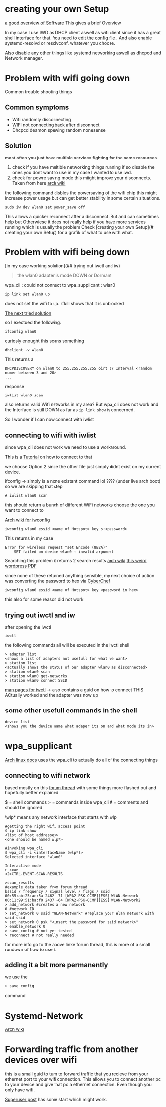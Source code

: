# creating your own Setup

[a good overview of Software](https://wiki.archlinux.org/title/Network_configuration#Network_managers)
This gives a brief Overview

In my case I use IWD as DHCP client aswell as wifi client since it has a great shell interface for that. You need to [edit the config file ](https://wiki.archlinux.org/title/Iwd#Enable_built-in_network_configuration ). And also enable systemd-resolvd or resolvconf. whatever you choose. 


Also disable any other things like systemd networking aswell as dhcpcd and Network manager. 
# Problem with wifi going down 

Common trouble shooting things 
## Common symptoms

- Wifi randomly disconnecting 
- WIFI not connecting back after disconnect
- Dhcpcd deamon spewing random nonesense

## Solution
most often you just have multible services fighting for the same resources

1. check if you have multible networking things running if so disable the ones you dont want to use in my case I wanted to use iwd.
2. check for powre saving mode this miight improve your disconnects. Taken from here [arch wiki](https://bbs.archlinux.org/viewtopic.php?id=196375)


the following command disbles the powersaving of the wifi chip this might increase power usage but can get better stability in some certain situations.
```shell
sudo iw dev wlan0 set power_save off
```
This allows a quicker reconnect after a disconnect. But and can sometimes help but Otherwiese it does not really help if you have more services running which is usually the problem Check [creating your own Setup](# creating your own Setup) for a grafik of what to use with what. 

# Problem with wifi being down
[in my case working solution](## trying out iwctl and iw)

> the wlan0 adapter is mode DOWN or Dormant

wpa_cli : could not connect to wpa_supplicant  : wlan0

```shell
ip link set wlan0 up
```

does not set the wifi to up.
rfkill shows that it is unblocked


[The next tried solution](https://unix.stackexchange.com/questions/90778/how-to-bring-up-a-wi-fi-interface-from-a-command-line)

so I exectued the following.

```shell
ifconfig wlan0
```

curiosly enought this scans something
```shell
dhclient -v wlan0
```

This returns a 

```
DHCPDISCOVERY on wlan0 to 255.255.255.255 oirt 67 Interval <random numer between 3 and 20>
...
```

response 

```shell
iwlist wlan0 scan
```

also returns valid Wifi networks in my area? But wpa_cli does not work and the Interface is still DOWN as far as `ip link show` is concerned.

So I wonder if I can now connect with iwlist

## connecting to wifi with iwlist

since wpa_cli does not work we need to use a workaround.

This is a [Tutorial ](https://unix.stackexchange.com/questions/92799/connecting-to-wifi-network-through-command-line) on how to connect to that

we choose Option 2 since the other file just simply didnt exist on my current device.

ifconfig -> simply is a none existant command lol ???? (under live arch boot)
so we are skipping that step

```shell
# iwlist wlan0 scan
```
this should return a bunch of different WiFi networks choose the one you want to connect to 

[Arch wiki for iwconfig](https://wiki.archlinux.org/title/Network_configuration/Wireless#Utilities)

```shell
iwconfig wlan0 essid <name of Hotspot> key s:<password>
```

This returns in my case 
```Error
Error for wireless request "set Encode (8B2A)"
	SET failed on device wlan0 ; invalid argument
```

Searching this problem it returns 2 search results 
[arch wiki](https://bbs.archlinux.org/viewtopic.php?id=72898)
[this weird wordpress PDF](https://curmaraca.wordpress.com/wp-content/uploads/2015/09/error-for-wireless-request-set-encode-8b2a-wep.pdf)

since none of these returned anything sensible, my next choice of action was converting the password to hex via [CyberChef](https://cyberchef.org/#recipe=To_Hex('Space',0))

```shell
iwconfig wlan0 essid <name of Hotspot> key <password in hex>
```
this also for some reason did not work 

## trying out iwctl and iw 

after opening the iwctl 
```shell
iwctl 
```



the following commands all will be executed in the iwctl shell


```iwctl
> adapter list
<shows a list of adapters not usefull for what we want>
> station list
<actually shows the status of our adapter wlan0 as disconnected>
> station wlan0 scan
> station wlan0 get-networks
> station wlan0 connect SSID 
```

[man pages for iwctl](https://man.archlinux.org/man/iwctl.1) -> also contains a guid on how to connect 
THIS ACtually worked and the adapter was now up


## some other usefull commands in the shell


```ìwctl
device list 
<shows you the device name what adaper its on and what mode its in>
```
# wpa_supplicant

[Arch linux docs](https://wiki.archlinux.org/title/Wpa_supplicant)
uses the wpa_cli to actually do all of the connecting things

## connecting to wifi network
based mostly on this [forum thread](https://sirlagz.net/2012/08/27/how-to-use-wpa_cli-to-connect-to-a-wireless-network/) with some things more flashed out and hopefully better explained

$ = shell commands 
\> = commands inside wpa_cli
\# = comments and should be ignored

\wlp* means any network interface that starts with wlp 
```shell
#getting the right wifi access point
$ ip link show
<list of host addresses>
<one should be named wlp*>

#invoking wpa_cli
$ wpa_cli -i <interfaceName (wlp*)>
Selected interface 'wlan0'

Interactive mode
> scan 
<2>CTRL-EVENT-SCAN-RESULTS

>scan_results
#example data taken from forum thread
bssid / frequency / signal level / flags / ssid
00:55:ab:25:ac:5a 2462 -71 [WPA2-PSK-CCMP][ESS] WLAN-Network
00:11:99:51:ba:f0 2437 -64 [WPA2-PSK-CCMP][ESS] WLAN-Network2
> add_network #creates a new network
0 #network ID
> set_network 0 ssid "WLAN-Network" #replace your Wlan network with said ssid 
> set_network 0 psk "<insert the password for said network>"
> enable_network 0
> save_config # not yet tested 
> reconnect # not really needed 
```

for more info go to the above linke forum thread, this is more of a small rundown of how to use it 


## adding it a bit more permanently
we use the 
```sh
> save_config
```
command


# Systemd-Network
[Arch wiki](https://wiki.archlinux.org/title/Systemd-networkd)


# Forwarding traffic from another devices over wifi

this is a small guid to turn to forward traffic that you recieve from your ethernet port to your wifi connection. This allows you to connect another pc to your device and give that pc a ethernet connection. Even though you only have wifi. 


[Superuser post](https://superuser.com/questions/684275/how-to-forward-packets-between-two-interfaces) has some start which might work. 
